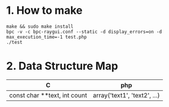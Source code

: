 # 1. How to make

```shell
make && sudo make install
bpc -v -c bpc-raygui.conf --static -d display_errors=on -d max_execution_time=-1 test.php
./test
```

# 2. Data Structure Map

| C                            | php                          |
| ---------------------------- | ---------------------------- |
| const char **text, int count | array('text1', 'text2', ...) |

